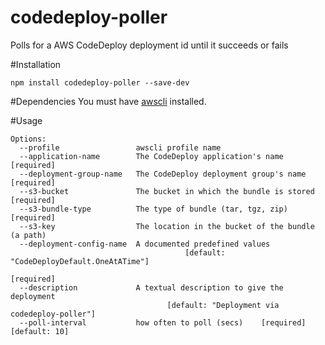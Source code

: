 # codedeploy-poller

Polls for a AWS CodeDeploy deployment id until it succeeds or fails

#Installation

```
npm install codedeploy-poller --save-dev
```

#Dependencies
You must have [awscli](https://aws.amazon.com/cli/) installed.

#Usage

```
Options:
  --profile                 awscli profile name
  --application-name        The CodeDeploy application's name         [required]
  --deployment-group-name   The CodeDeploy deployment group's name    [required]
  --s3-bucket               The bucket in which the bundle is stored  [required]
  --s3-bundle-type          The type of bundle (tar, tgz, zip)        [required]
  --s3-key                  The location in the bucket of the bundle (a path)
  --deployment-config-name  A documented predefined values
                                       [default: "CodeDeployDefault.OneAtATime"]
                                                                      [required]
  --description             A textual description to give the deployment
                                   [default: "Deployment via codedeploy-poller"]
  --poll-interval           how often to poll (secs)    [required] [default: 10]
```
